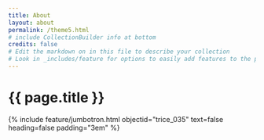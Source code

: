 ```yaml
---
title: About
layout: about
permalink: /theme5.html
# include CollectionBuilder info at bottom
credits: false
# Edit the markdown on in this file to describe your collection
# Look in _includes/feature for options to easily add features to the page
---
```


# {{ page.title }}

{% include feature/jumbotron.html objectid="trice_035" text=false heading=false padding="3em" %}
